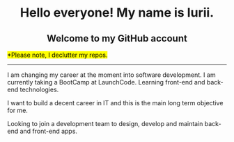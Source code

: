 <h1 style="text-align:center">Hello everyone! My name is Iurii.</h1>
<h2 style="text-align:center">Welcome to my GitHub account</h2>
<mark>*Please note, I declutter my repos.</mark>
<hr>
<p>I am changing my career at the moment into software development. I am currently taking a BootCamp at LaunchCode. Learning front-end and back-end technologies.</p>
<p>I want to build a decent career in IT and this is the main long term objective for me.</p>
<p>Looking to join a development team to design, develop and maintain back-end and front-end apps.</p>
